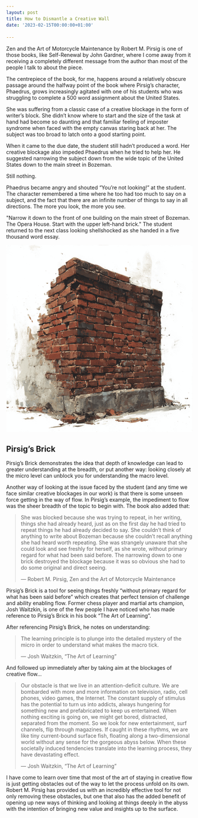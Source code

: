 ```yaml
---
layout: post
title: How to Dismantle a Creative Wall
date: '2023-02-15T00:00:00+01:00'

---
```


Zen and the Art of Motorcycle Maintenance by Robert M. Pirsig is one of those books, like Self-Renewal by John Gardner, where I come away from it receiving a completely different message from the author than most of the people I talk to about the piece.

The centrepiece of the book, for me, happens around a relatively obscure passage around the halfway point of the book where Pirsig’s character, Phaedrus, grows increasingly agitated with one of his students who was struggling to complete a 500 word assignment about the United States.

She was suffering from a classic case of a creative blockage in the form of writer’s block. She didn’t know where to start and the size of the task at hand had become so daunting and that familiar feeling of imposter syndrome when faced with the empty canvas staring back at her. The subject was too broad to latch onto a good starting point.

When it came to the due date, the student still hadn’t produced a word. Her creative blockage also impeded Phaedrus when he tried to help her. He suggested narrowing the subject down from the wide topic of the United States down to the main street in Bozeman.

Still nothing.

Phaedrus became angry and shouted “You’re not looking!” at the student. The character remembered a time where he too had too much to say on a subject, and the fact that there are an infinite number of things to say in all directions. The more you look, the more you see.

"Narrow it down to the front of one building on the main street of Bozeman. The Opera House. Start with the upper left-hand brick."
The student returned to the next class looking shellshocked as she handed in a five thousand word essay.

![](/img/brick.png)

## Pirsig’s Brick

Pirsig’s Brick demonstrates the idea that depth of knowledge can lead to greater understanding at the breadth, or put another way: looking closely at the micro level can unblock you for understanding the macro level.

Another way of looking at the issue faced by the student (and any time we face similar creative blockages in our work) is that there is some unseen force getting in the way of flow. In Pirsig’s example, the impediment to flow was the sheer breadth of the topic to begin with. The book also added that:

> She was blocked because she was trying to repeat, in her writing, things she had already heard, just as on the first day he had tried to repeat things he had already decided to say. She couldn’t think of anything to write about Bozeman because she couldn’t recall anything she had heard worth repeating. She was strangely unaware that she could look and see freshly for herself, as she wrote, without primary regard for what had been said before. The narrowing down to one brick destroyed the blockage because it was so obvious she had to do some original and direct seeing.
>
> — Robert M. Pirsig, Zen and the Art of Motorcycle Maintenance

Pirsig’s Brick is a tool for seeing things freshly “without primary regard for what has been said before” which creates that perfect tension of challenge and ability enabling flow. Former chess player and martial arts champion, Josh Waitzkin, is one of the few people I have noticed who has made reference to Pirsig’s Brick in his book “The Art of Learning”.

After referencing Pirsig’s Brick, he notes on understanding:

> The learning principle is to plunge into the detailed mystery of the micro in order to understand what makes the macro tick.
>
> — Josh Waitzkin, “The Art of Learning”

And followed up immediately after by taking aim at the blockages of creative flow...

> Our obstacle is that we live in an attention-deficit culture. We are bombarded with more and more information on television, radio, cell phones, video games, the Internet. The constant supply of stimulus has the potential to turn us into addicts, always hungering for something new and prefabricated to keep us entertained. When nothing exciting is going on, we might get bored, distracted, separated from the moment. So we look for new entertainment, surf channels, flip through magazines. If caught in these rhythms, we are like tiny current-bound surface fish, floating along a two-dimensional world without any sense for the gorgeous abyss below. When these societally induced tendencies translate into the learning process, they have devastating effect.
>
> — Josh Waitzkin, “The Art of Learning”

I have come to learn over time that most of the art of staying in creative flow is just getting obstacles out of the way to let the process unfold on its own. Robert M. Pirsig has provided us with an incredibly effective tool for not only removing these obstacles, but one that also has the added benefit of opening up new ways of thinking and looking at things deeply in the abyss with the intention of bringing new value and insights up to the surface.
